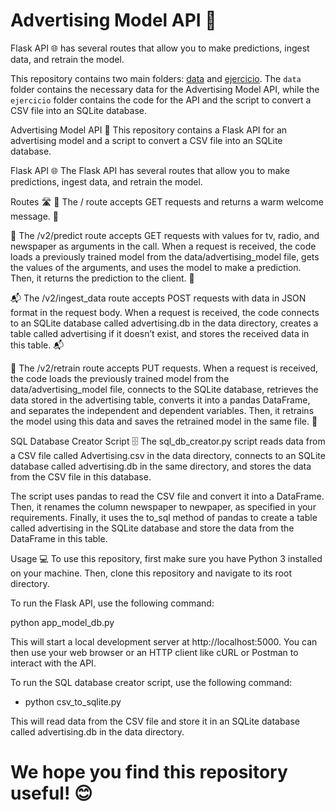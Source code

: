 
# Advertising Model API 🚀
Flask API 🌐 has several routes that allow you to make predictions, ingest data, and retrain the model.

This repository contains two main folders: [data](./data) and [ejercicio](./ejercicio). The `data` folder contains the necessary data for the Advertising Model API, while the `ejercicio` folder contains the code for the API and the script to convert a CSV file into an SQLite database.

Advertising Model API 🚀
This repository contains a Flask API for an advertising model and a script to convert a CSV file into an SQLite database.

Flask API 🌐
The Flask API has several routes that allow you to make predictions, ingest data, and retrain the model.

Routes 🛣️
🌈 The / route accepts GET requests and returns a warm welcome message. 🤗

🔮 The /v2/predict route accepts GET requests with values for tv, radio, and newspaper as arguments in the call. When a request is received, the code loads a previously trained model from the data/advertising_model file, gets the values of the arguments, and uses the model to make a prediction. Then, it returns the prediction to the client. 🔮

📬 The /v2/ingest_data route accepts POST requests with data in JSON format in the request body. When a request is received, the code connects to an SQLite database called advertising.db in the data directory, creates a table called advertising if it doesn’t exist, and stores the received data in this table. 📬

🔧 The /v2/retrain route accepts PUT requests. When a request is received, the code loads the previously trained model from the data/advertising_model file, connects to the SQLite database, retrieves the data stored in the advertising table, converts it into a pandas DataFrame, and separates the independent and dependent variables. Then, it retrains the model using this data and saves the retrained model in the same file. 🔧

SQL Database Creator Script 🗄️
The sql_db_creator.py script reads data from a CSV file called Advertising.csv in the data directory, connects to an SQLite database called advertising.db in the same directory, and stores the data from the CSV file in this database.

The script uses pandas to read the CSV file and convert it into a DataFrame. Then, it renames the column newspaper to newpaper, as specified in your requirements. Finally, it uses the to_sql method of pandas to create a table called advertising in the SQLite database and store the data from the DataFrame in this table.

Usage 💻
To use this repository, first make sure you have Python 3 installed on your machine. Then, clone this repository and navigate to its root directory.

To run the Flask API, use the following command:

python app_model_db.py

This will start a local development server at  http://localhost:5000. You can then use your web browser or an HTTP client like cURL or Postman to interact with the API.

To run the SQL database creator script, use the following command:

- python csv_to_sqlite.py

This will read data from the CSV file and store it in an SQLite database called advertising.db in the data directory.

# We hope you find this repository useful! 😊
